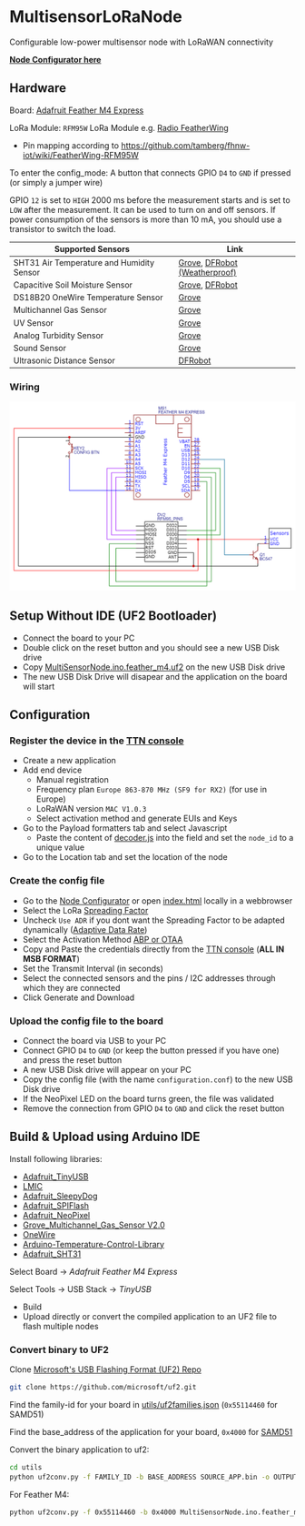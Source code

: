 # MultisensorLoRaNode
Configurable low-power multisensor node with LoRaWAN connectivity

**[Node Configurator here](https://wullt.github.io/MultisensorLoRaNode/)**

## Hardware

Board: [Adafruit Feather M4 Express](https://www.adafruit.com/product/3857)

LoRa Module: `RFM95W` LoRa Module e.g. [Radio FeatherWing](https://www.adafruit.com/product/3231)
- Pin mapping according to https://github.com/tamberg/fhnw-iot/wiki/FeatherWing-RFM95W

To enter the config_mode: A button that connects GPIO `D4` to `GND` if pressed (or simply a jumper wire)

GPIO `12` is set to `HIGH` 2000 ms before the measurement starts and is set to `LOW` after the measurement. It can be used to turn on and off sensors. If power consumption of the sensors is more than 10 mA, you should use a transistor to switch the load.

Supported Sensors | Link
--|--
SHT31 Air Temperature and Humidity Sensor | [Grove](https://wiki.seeedstudio.com/Grove-TempAndHumi_Sensor-SHT31/), [DFRobot (Weatherproof)](https://wiki.dfrobot.com/SHT31_Temperature_Humidity_Sensor_Weatherproof_SKU_SEN0385)
Capacitive Soil Moisture Sensor | [Grove](https://wiki.seeedstudio.com/Grove-Capacitive_Moisture_Sensor-Corrosion-Resistant/), [DFRobot](https://wiki.dfrobot.com/Waterproof_Capacitive_Soil_Moisture_Sensor_SKU_SEN0308)
DS18B20 OneWire Temperature Sensor | [Grove](https://wiki.seeedstudio.com/One-Wire-Temperature-Sensor-DS18B20/)
Multichannel Gas Sensor | [Grove](https://wiki.seeedstudio.com/Grove-Multichannel-Gas-Sensor-V2/)
UV Sensor | [Grove](https://wiki.seeedstudio.com/Grove-UV_Sensor/)
Analog Turbidity Sensor | [Grove](https://wiki.seeedstudio.com/Grove-Turbidity-Sensor-Meter-for-Arduino-V1.0/)
Sound Sensor | [Grove](https://wiki.seeedstudio.com/Grove-Sound_Sensor/)
Ultrasonic Distance Sensor | [DFRobot](https://wiki.dfrobot.com/_A02YYUW_Waterproof_Ultrasonic_Sensor_SKU_SEN0311)

### Wiring

![schematics](images/MultiSensorLoRaNode.png)

## Setup Without IDE (UF2 Bootloader)

- Connect the board to your PC
- Double click on the reset button and you should see a new USB Disk drive
- Copy [MultiSensorNode.ino.feather_m4.uf2](UF2/MultiSensorNode.ino.feather_m4.uf2) on the new USB Disk drive
- The new USB Disk Drive will disapear and the application on the board will start

## Configuration

### Register the device in the [TTN console](https://console.thethingsnetwork.org/)
- Create a new application
- Add end device
  - Manual registration
  - Frequency plan `Europe 863-870 MHz (SF9 for RX2)` (for use in Europe)
  - LoRaWAN version `MAC V1.0.3`
  - Select activation method and generate EUIs and Keys
- Go to the Payload formatters tab and select Javascript
  - Paste the content of [decoder.js](TTN/decoder.js) into the field and set the `node_id` to a unique value
- Go to the Location tab and set the location of the node

### Create the config file
- Go to the [Node Configurator](https://wullt.github.io/MultisensorLoRaNode/) or open [index.html](docs/index.html) locally in a webbrowser
- Select the LoRa [Spreading Factor](https://www.thethingsnetwork.org/docs/lorawan/spreading-factors/)
- Uncheck `Use ADR` if you dont want the Spreading Factor to be adapted dynamically ([Adaptive Data Rate](https://www.thethingsnetwork.org/docs/lorawan/adaptive-data-rate/))
- Select the Activation Method [ABP or OTAA](https://www.thethingsnetwork.org/docs/lorawan/end-device-activation/)
- Copy and Paste the credentials directly from the [TTN console](https://console.thethingsnetwork.org/) (**ALL IN MSB FORMAT**)
- Set the Transmit Interval (in seconds)
- Select the connected sensors and the pins / I2C addresses through which they are connected
- Click Generate and Download

### Upload the config file to the board
- Connect the board via USB to your PC
- Connect GPIO `D4` to `GND` (or keep the button pressed if you have one) and press the reset button
- A new USB Disk drive will appear on your PC
- Copy the config file (with the name `configuration.conf`) to the new USB Disk drive
- If the NeoPixel LED on the board turns green, the file was validated
- Remove the connection from GPIO `D4` to `GND` and click the reset button

## Build & Upload using Arduino IDE

Install following libraries:
* [Adafruit_TinyUSB](https://github.com/adafruit/Adafruit_TinyUSB_Arduino)
* [LMIC](https://github.com/mcci-catena/arduino-lmic)
* [Adafruit_SleepyDog](https://github.com/adafruit/Adafruit_SleepyDog)
* [Adafruit_SPIFlash](https://github.com/adafruit/Adafruit_SPIFlash)
* [Adafruit_NeoPixel](https://github.com/adafruit/Adafruit_NeoPixel)
* [Grove_Multichannel_Gas_Sensor V2.0](https://github.com/Seeed-Studio/Seeed_Arduino_MultiGas)
* [OneWire](https://github.com/PaulStoffregen/OneWire)
* [Arduino-Temperature-Control-Library](https://github.com/milesburton/Arduino-Temperature-Control-Library)
* [Adafruit_SHT31](https://github.com/adafruit/Adafruit_SHT31)

Select Board &rarr; *Adafruit Feather M4 Express*

Select Tools &rarr; USB Stack &rarr; *TinyUSB*

- Build
- Upload directly or convert the compiled application to an UF2 file to flash multiple nodes

### Convert binary to UF2

Clone [Microsoft's USB Flashing Format (UF2) Repo](https://github.com/microsoft/uf2)
```sh
git clone https://github.com/microsoft/uf2.git
```

Find the family-id for your board in [utils/uf2families.json](https://github.com/microsoft/uf2/blob/master/utils/uf2families.json) (`0x55114460` for SAMD51)

Find the base_address of the application for your board, `0x4000` for [SAMD51](https://github.com/Microsoft/uf2-samdx1#configuration)

Convert the binary application to uf2:
```sh
cd utils
python uf2conv.py -f FAMILY_ID -b BASE_ADDRESS SOURCE_APP.bin -o OUTPUT_FILE.uf2
```

For Feather M4:
```sh
python uf2conv.py -f 0x55114460 -b 0x4000 MultiSensorNode.ino.feather_m4.bin -o MultiSensorNode.uf2
```



